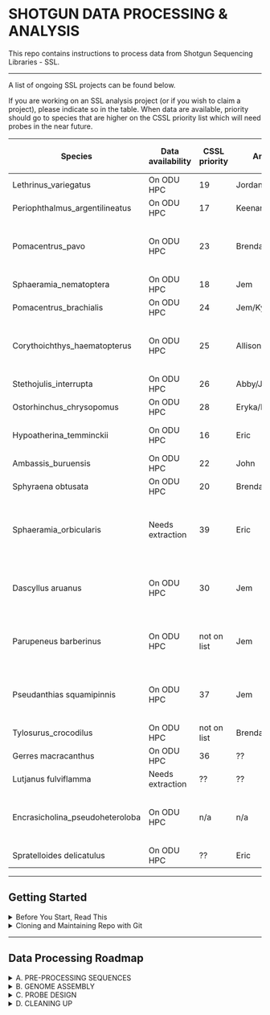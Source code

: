 # SHOTGUN DATA PROCESSING & ANALYSIS

This repo contains instructions to process data from Shotgun Sequencing Libraries - SSL. 

---

A list of ongoing SSL projects can be found below. 

If you are working on an SSL analysis project (or if you wish to claim a project), please indicate so in the table. When data are available, priority should go to species that are higher on the CSSL priority list which will need probes in the near future.

|Species | Data availability | CSSL priority | Analysis lead | Analysis status / notes |
| --- | --- | --- | --- | --- |
|Lethrinus_variegatus | On ODU HPC | 19 | Jordan/Chris/Brendan | probe dev complete |
|Periophthalmus_argentilineatus | On ODU HPC | 17 | Keenan/Chris/Brendan | probe dev complete |
|Pomacentrus_pavo | On ODU HPC | 23 | Brendan | Assembly complete, John assigned to probe dev |
|Sphaeramia_nematoptera | On ODU HPC | 18 | Jem | Probe dev't complete |
|Pomacentrus_brachialis | On ODU HPC | 24 | Jem/Kyra | Probe dev't complete |
|Corythoichthys_haematopterus | On ODU HPC | 25 | Allison/John | Probe dev't complete - also have a Genbank genome |
|Stethojulis_interrupta | On ODU HPC | 26 |Abby/John | Probe dev't complete  |
|Ostorhinchus_chrysopomus | On ODU HPC | 28 | Eryka/Eric | Probe dev't complete  |
|Hypoatherina_temminckii | On ODU HPC | 16 | Eric | Probe development complete |
|Ambassis_buruensis | On ODU HPC | 22 | John | Probe dev't complete |
|Sphyraena obtusata | On ODU HPC | 20 | Brendan| Probe dev't complete |
|Sphaeramia_orbicularis | Needs extraction | 39 | Eric | Probe development planned using published reference |
|Dascyllus aruanus | On ODU HPC | 30 | Jem | Genome Assembly - Assembling contam best lib|
|Parupeneus barberinus | On ODU HPC | not on list | Jem | Genome Assembly - Assembling contam best lib|
|Pseudanthias squamipinnis | On ODU HPC | 37 | Jem | Genome Assembly - Assembling contam best lib|
|Tylosurus_crocodilus | On ODU HPC | not on list | Brendan | Data on HPC |
|Gerres macracanthus | On ODU HPC | 36 | ?? | Data on HPC |
|Lutjanus fulviflamma | Needs extraction | ?? | ?? | For UP Mindanao |
|Encrasicholina_pseudoheteroloba | On ODU HPC | n/a | n/a | Sequencing data weird - dropping from priority list  |
|Spratelloides delicatulus | On ODU HPC | ?? | Eric | Originally a RAD species | 

---

## Getting Started

<details><summary>Before You Start, Read This</summary>
<p>

## Overview. Before You Start, Read This
The purpose of this repo ("the SSL repo") is to document the processing and analysis of all `Shotgun Sequencing Libraries - SSL data`.  All work is performed for the [Philippines PIRE Project - PPP](https://github.com/philippinespire), [NSF Award #1743711](https://www.nsf.gov/awardsearch/showAward?AWD_ID=1743711).
	
The two main objectives of `the SSL repo` is to generate a *de novo* genome assembly using `SPAdes`, and to use this assembly to design regions for probe development which themselves will be use to "capture" targetted regions from all populations. The SSL assembles can then be used as a reference in the [Capture Shotgun Sequencing Libraries- CSSL repo](https://github.com/philippinespire/pire_cssl_data_processing) or the [Low Coverage Whole Genome Sequencing - lcWGS repo](https://github.com/philippinespire/pire_lcwgs_data_processing). If you will be using only lcWGS data for your species, you can skip the probe design, section C, but do not skip the cleanning up, section, D.

SSL, CSSL and lcWGS pipelines use scripts from the [Pre-Processing PIRE Data](https://github.com/philippinespire/pire_fq_gz_processing) repo at the beginning of files processing. 

Each species will get it's own directory within this repo.  Try to avoid putting dirs inside dirs inside dirs. 

The Sgr dir will serve as the example to follow in terms of both directory structure and documentation of progress in `README.md`.

If this is your first time working on wahab/turing or want to check out some tips see the [Working on ODU's HPC repo](https://github.com/philippinespire/denovo_genome_assembly/tree/main/working_in_Turing-Wahab)

Contact Dr. Eric Garcia for questions or if you are having issues running scripts (e1garcia@odu.edu)

---

</p>
</details>


<details><summary>Cloning and Maintaining Repo with Git</summary>
<p>

	
## Use Git/GitHub to Track Progress and Clone the SSL repo

To process a species, begin by cloning this repo to your working dir. I recommend setting up a `shotgun_PIRE` sub-dir in your home dir if you have not done something similar already

Example: `/home/youruserID/shotgun_PIRE/`

Clone this repo
```
cd ~ 	# this will take you to your home dir
cd shotgun_PIRE
git clone https://github.com/philippinespire/pire_ssl_data_processing.git
```

The data will be processed and analyzed in the repo.  There is a `.gitignore` file that lists files and directories to be ignored by git.  It includes large files that git cannot handle (fq.gz, bam, etc) and other repos that might be downloaded into this repo. 
For example, the BUSCO outdir contains several large files that will cause problems for git so `busco_*/` occurs in  `.gitignore` so that it is not uploaded to github in this repo.

Because large data files will not be saved to github, they will reside in an individual's copy of the repo or somewhere on the HPC. You should provide paths (absolute/full paths are probably best) or info that make it clear where the files reside. Most of these large intermediate files should be deleted once it is confirmed that they worked. For example, we don't ultimately need the intermediate files produced by fastp, clumpify, fastq_screen. This can also be accomplished in the cleaning step at the end of this repo.

---

## Maintaining Git Repo

You must pull down the latest version of the repo every time you sit down to work and push the changes you made every time you walk away from the terminal.  The following order of operations when you sync the repo will minimize problems.

From your species directory, execute these commands manually or run the `runGit.sh` script (see bellow) 
```
git pull
git add --all
git commit -m "$1"
git push -u origin main
```

This code has been compiled into the script `runGIT.bash` thus you can just run this script BEFORE and AFTER you do anything in your species repo.
You will need to provide the message of your commit in the command line. Example:
```sh
bash ../runGIT.bash "initiated Sgr repo"
```
You will need to enter your git credentials multiple times each time you run this script

If you should be met with a conflict screen, you are in the `vim` editor.  You can look up instructions on how to interface with it. I typically do the following:

* hit escape key twice
* type the following
  `:quit!`
 
If you had to delete files for whatever reason, 
these deletions occurred in your local directory but these files will remain in the git memory if they had already entered the system.

If you are in this situation, run these git commands manually, AFTER running the runGIT.bash as describe above.

`add -u` will stage your deleted files, then you can commit and push

Run this from the directory where you deleted files:
```sh
git add -u .
git commit -m "update deletions"
git push -u origin main
```

</p>
</details>

___

## Data Processing Roadmap

<details><summary>A. PRE-PROCESSING SEQUENCES</summary>
<p>	
	
### PRE-PROCESSING SEQUENCES

#### 1. Set up directories and data

**Directories**

Create your `species dir` and subdirs `logs` and `shotgun_raw_fq` if they don't already exit

```sh
cd pire_ssl_data_processing
mkdir <your_species> 
mkdir <your_species>/logs
mkdir <your_species>/shotgun_raw_fq
```

**Data**

Data files are sent first to TAMUCC. There are two ways to get these data into ODU. 
	
1. Copy or transfer data to ODU by scp or other protocol *(can take several hours)*

```sh
scp <source of files> <your_species>/shotgun_raw_fq  # scp | cp | mv
```	
	
This was the original way we were using to transfer data from the beginning of the project till 2023, when we switched to downloading data with wget instead. So, if you are looking for data originated before 2023, these are likely already transferred to the species directory within SSL or in the RC (the deep freezer). Check if you already have directories for your species in the SSL and if this has the sub-directory `shotgun_raw_fq` with your raw data in it. Alternatively, your data might had been transferred to RC. Check if there is any data for your species there.

```sh
cd /RC/group/rc_carpenterlab_ngs/shotgun_PIRE/pire_ssl_data_processing/
ls
```
*Note: The RC might only be available in the login node. So, if you already did `salloc` into a computing node and can't access the RC, type `exit` to go back to the login node and try again.*

2. Download data from TAMUCC Grid to ODU with `gridDownloader.sh`

After 2023, TAMUCC started placing data files in the "Grid" so they could be downloaded in parallel (making the transfer of data MUCH FASTER). So, if your data is recently new and it is not at ODU yet, it is probably ready for you at the Grid. 

Instructions on using `gridDownloader.sh` can be found at the [pire_fq_gz_processing](https://github.com/philippinespire/pire_fq_gz_processing) repo under "1. Download your data from the TAMUCC grid"

**Check your Data!!!**
	
Check your raw files: given that we use paired-end sequencing, you should have one pair of files (1 forward and 1 reverse) per library. This  means that you should have the same number of forward (1.fq.gz or f.fq.gz) and reverse sequence files (2.fq.gz or r.fq.gz).
If you don't have equal numbers for forward and reverse files, check with whoever provided the data to make sure there was no issues while transferring.

You will likely get 2 or 3 libraries (4 or 6 files total). Sgr example:
```sh
ls -l /home/e1garcia/shotgun_PIRE/pire_ssl_data_processing/spratelloides_gracilis/shotgun_raw_fq

-rwxrwx--- 1 e1garcia carpenter         248 Jul 27 12:37 README
-rwxrwx--- 1 e1garcia carpenter 15652747635 Jul 22 17:19 SgC0072B_CKDL210013395-1a-5UDI294-AK7096_HF33GDSX2_L4_1.fq.gz
-rwxrwx--- 1 e1garcia carpenter 16902243089 Jul 22 17:27 SgC0072B_CKDL210013395-1a-5UDI294-AK7096_HF33GDSX2_L4_2.fq.gz
-rwxrwx--- 1 e1garcia carpenter 13765701672 Jul 22 17:32 SgC0072C_CKDL210013395-1a-AK9146-7UDI286_HF33GDSX2_L4_1.fq.gz
-rwxrwx--- 1 e1garcia carpenter 14786676970 Jul 22 17:39 SgC0072C_CKDL210013395-1a-AK9146-7UDI286_HF33GDSX2_L4_2.fq.gz
-rwxrwx--- 1 e1garcia carpenter 16465437932 Jul 22 17:46 SgC0072D_CKDL210013395-1a-AK5577-AK7533_HF33GDSX2_L4_1.fq.gz
-rwxrwx--- 1 e1garcia carpenter 17698149145 Jul 22 17:54 SgC0072D_CKDL210013395-1a-AK5577-AK7533_HF33GDSX2_L4_2.fq.gz
```

**Make a copy of your raw data in the RC**
	
Now that you have your data, make a copy of your raw files in the long-term carpenter RC dir **ONLY** if one doesn't exits already (if you copied your data from the RC, a long-term copy already exists)

*The RC drive might only be available from the login node (you won't find it after getting a working node, i.e. `salloc`). If you already `salloc` and can't find the RC, type `exit` and try again*
```sh
# go to the carpenter RC
cd /RC/group/rc_carpenterlab_ngs/shotgun_PIRE/pire_ssl_data_processing/

# check that your species does not have a directory already:
ls

# if no, make one for your species
mkdir <your_species>
mkdir <your_species>/shotgun_raw_fq

#now copy your files in parallel
module load parallel
ls /home/e1garcia/shotgun_PIRE/pire_ssl_data_processing/<your_species>/shotgun_raw_fq/* | parallel --no-notice -kj 8 cp {} . &
```
 
Putting the `&` at the end, sends the job to the background. Use `jobs` to see it
```
# check that your job is working with
jobs

# if you need to cancel (i.e. your ls was wrong). Use fg to go to the foreground
fg

# Now you should blinking indicating that the jobs is happenning. To cancel press together the control key and c 
# you can send the job to the background again with "bg"
#bg
```

**Create a README for your download**
	
Now create a `README` in the `shotgun_raw_fq` dir with the full path to the original copies of the raw files and necessary decoding info to find out from which individual(s) these sequence files came from.

This information is usually provided by Sharon Magnuson in species [slack](https://app.slack.com/client/TMJJ06SH0/CMPKY5C81/thread/CQ9GAAYGY-1627263374.002300) channel

```sh
# Sgr Example:
cd spratelloides_gracilis/shotgun_raw_fq
nano README.md
***
RC to e1garcia
scp <source of files> /home/e1garcia/shotgun_PIRE/pire_ssl_data_processing/spratelloides_gracilis/fq

All 3 library sets are from the same individual: Sgr-CMvi_007_Ex1
```

*I like to update my git repo regularly, especially before and after lengthy steps. This keeps a nice record of the commits and prevents loss of data/effor. Feel free to repeat this at any step*

```sh
bash ../../runGIT.bash "README of raw data"
```

***You are ready to start processing files***

---


#### 2. Initial processing

Complete the pre-processing of your files following the [pire_fq_gz_processing](https://github.com/philippinespire/pire_fq_gz_processing) repo, then return here
* This includes running FASTQC, FASTP1, CLUMPIFY, FASTP2, FASTQ SCREEN, and file repair scripts from the pre-processing repo
	
</p>
</details>


<details><summary>B. GENOME ASSEMBLY</summary>
<p>
	
### GENOME ASSEMBLY

---

#### 1. **Genome Properties**
In this step, we look for genome size in related literature as a reference, but ultimately use Jellyfish and Genomescope to estimate genome size from our SSL data. We will use Jellyfish and GenomeScope results even if there is an available estimate as these 2 provide a more precise estimates than older methods and provide an estimate of heterozygosity.  Jellyfish estimates are also used for consistency across species assembled in the PIRE Project and to get around potential cases where published individuals or even PIRE species may have been morphologically misidentified.

##### 1a. Fetch the genome properties for your species from existing literature
* From the literature or other sources
	* [genomesize.com](https://www.genomesize.com/)
	* search the literature
* After searching, estimate properties with `jellyfish` and `genomescope`
	* More details [here](https://github.com/philippinespire/denovo_genome_assembly/blob/main/jellyfish/JellyfishGenomescope_procedure.md)

##### 1b. **Execute [runJellyfish.sbatch](https://github.com/philippinespire/pire_ssl_data_processing/blob/main/scripts/runJellyfish.sbatch) using decontaminated files**
```sh
#sbatch runJellyfish.sbatch <Species 3-letter ID> <indir>
sbatch /home/e1garcia/shotgun_PIRE/pire_ssl_data_processing/scripts/runJellyfish.sbatch "Sgr" "fq_fp1_clmp_fp2_fqscrn_rprd"
```

Jellyfish will create a histogram file (.hito) with kmer frequencies. 

##### 1c. ** Download this file into your local computer and upload it in [GenomeScope v1.0](http://qb.cshl.edu/genomescope/) and [Genomescope v2.0](http://qb.cshl.edu/genomescope/genomescope2.0/)**
* Add a proper description to both of your runs. Example "Sgr_fq_fp1_clmp_fp2_fqscrn_rprd_jfsh"
* For version 1, Adjust the read length to that of in the Fastp2 trimming, 140 (unless you had to modify this in Fastp2)
* Leave all other parameters with default settings for both versions. 
* Submit (takes only few minutes)
 
##### 1d. **Complete the following table in your Species README. You can copy and paste this table straight into your README (no need to enclose it with quotes, i.e. a code block) and just substitute values.**
```sh
Genome stats for Sgr from Jellyfish/GenomeScope v1.0 and v2.0, k=21 for both versions

version    |stat    |min    |max
------  |------ |------ |------
1  |Heterozygosity  |1.32565%       |1.34149%
2  |Heterozygosity  |1.32975%       |1.35795%
1  |Genome Haploid Length   |693,553,516 bp |695,211,827 bp
2  |Genome Haploid Length   |851,426,393 bp |853,706,410 bp
1  |Model Fit       |97.6162%       |98.7154%
2  |Model Fit       |65.11692%       |96.0314%
```
Provide a link to both reports in your README. See other species READMEs for examples.

##### 1e. **Inspect your table and reports for red flags and choose a genome scope version.**
* In your table, check the heterozygosity (values around 1% are common) and check for good model fit (>90%) in the max values (sometimes the min value might have a low fit but th$
* In your reports, check for a tight relationship between the "observed", "full model" and "unique sequences" lines in the first graph.

If values in your table are relative similar for v1 and v2 and you found no red flags in reports, then use v2 estimates.

** Please use the "Genome Haploid Length" max value rounded up or down to the nearest million.** In the above example, this number is 853706410 for v2. Thus, 854000000 will be used in following steps

Most of the time v1-2 perform very similar. However, sometimes the two reports give contrasting values such as very different genome sizes or unrealistic estimates of heterozygosity. For example:
* In Sob, the [Sob_GenScp_v1](http://qb.cshl.edu/genomescope/analysis.php?code=zQRfOkSqbDYAGYJrs7Ee) report estimates a genome of 532 Mbp and 0.965 for H. On the other hand,  [Sob_GenScp_v2](http://qb.cshl.edu/genomescope/genomescope2.0/analysis.php?code=5vZKBtdSgiAyFvzIusxT) reports a genome size of 259 Mbp (which is small for a fish) and it actually fails to estimate heterozygosity. Thus, version 1 was used for Sob. 
* In Hte, the [Hte_GenScp_v1](http://qb.cshl.edu/genomescope/analysis.php?code=tHzBW2RjBK00gQMUSfl4) appears to have no red flags with a genome size of 846 Mbp and 0.49 for H but inspecting the first graph, you can see that the "unique sequence" line behaves differently from the others. In contrast, [Hte_GenScp_v2](http://qb.cshl.edu/genomescope/genomescope2.0/analysis.php?code=8eVzhAQ8zSenObScLMGC) restores a tight relationship between lines with no red flags in estimates either (H=2.1, GenSize= 457 Mbp)

Note the source and genome size (if you found one already available) or the Genome Scope version and rounded genome size estimate (if you had to run jellyfish) in your species README. You will use this info later

---

#### 2. Assemble the Genomes with SPAdes

Congrats! You are now ready to assemble the genome of your species!

After de novo assembler comparisons, we decided to move forward using SPADES (isolate and covcutoff flags off). 
For the most part, we obtained better assemblies using single libraries (a library consists of one forward *r1.fq.gz and reverse file *r2.fq.gz) but in few instances using all the libraries was better.
In addition, we also noted that assembling contaminated data (i.e. files in the `fq_fp1_clmp_fp2` dir)  produced better results for mtDNA (mt = mitochondrial) and decontaminated (i.e. files in the `fq_fp1_clmp_fp2_fqscrn_repaired` dir) was better for nDNA (n=nuclear). 

Thus, use the contaminated files to run one assembly for each of your libraries independently and then one combining all.
2a. **You need to be in `turing.hpc.odu.edu` for this step.** SPAdes requires high memory nodes (only avail in Turing)

```bash
#from wahab.hpc.odu.edu
exit
ssh username@turing.hpc.odu.edu
```

2b. **Get the genome size of your species, or Jellyfish estimate, in bp from the previous step**
 

We produced 3 libraries (from the same individual) for the last 5 spp with ssl data resulting in 3 sets of files. Sgr example:
```bash
ls /home/e1garcia/shotgun_PIRE/pire_ssl_data_processing/spratelloides_gracilis/fq

SgC0072B_CKDL210013395-1a-5UDI294-AK7096_HF33GDSX2_L4_1.fq.gz
SgC0072B_CKDL210013395-1a-5UDI294-AK7096_HF33GDSX2_L4_2.fq.gz
SgC0072C_CKDL210013395-1a-AK9146-7UDI286_HF33GDSX2_L4_1.fq.gz
SgC0072C_CKDL210013395-1a-AK9146-7UDI286_HF33GDSX2_L4_2.fq.gz
SgC0072D_CKDL210013395-1a-AK5577-AK7533_HF33GDSX2_L4_1.fq.gz
SgC0072D_CKDL210013395-1a-AK5577-AK7533_HF33GDSX2_L4_2.fq.gz
```
Yet, every now and then one library can fail and you might end up with only 2 sets of files. 
Thus, the following SPAdes script is optimized to run the first 3 libraries independently and 2 or 3 libraries together for your "all" assembly.
. 
Note: If your species has 4 or more libraries, you will need to modify the script to run the 4th,5th,.. library and so on (you'll only need to add the necessary libraries to the SPAdes command)
No changes necessary for running the first, second, third, or all the libraries together (if you have 2 or 3 libraries only).  

**Use the decontaminated files to run one assembly for each of your libraries independently and then one combining all**

**Execute [runSPADEShimem_R1R2_noisolate.sbatch](https://github.com/philippinespire/pire_ssl_data_processing/blob/main/scripts/runSPADEShimem_R1R2_noisolate.sbatch). Example using the 1st library***

```bash
#runSPADEShimem_R1R2_noisolate.sbatch <your user ID> <3-letter species ID> <library: all_2libs | all_3libs | 1 | 2 | 3> <contam | decontam> <genome size in bp> <species dir> <fq data dir>
# do not use trailing / in paths. Example running contaminated data:
sbatch /home/e1garcia/shotgun_PIRE/pire_ssl_data_processing/scripts/runSPADEShimem_R1R2_noisolate.sbatch "e1garcia" "Sgr" "1" "decontam" "854000000" "/home/e1garcia/shotgun_PIRE/pire_ssl_data_processing/spratelloides_gracilis" "fq_fp1_clmp_fp2_fqscrn_rprd"
```

Run 2 more assemblies with the contaminated data for the second and  third library by replacing the "1", with "2" and  "3". 
Then, check the number of libraries you have and run a job combining all libraries together by choosing the appropriate "all_2libs" or "all_3libs" from the library options.

---

#### SPAdes **continue** option

Did your assembly failed after it was running correctly? Sometimes the assembly process will quit after sometime of running most likely due to lack of memory. One of the most useful options of SPAdes is the `continue` flag which basically recognizes where your assembly left off and restarts the process in the same spot again saving you hours or days of work. This will only help you if SPAdes was already running successfully. So if your assembly failed withing minutes, there is probably a problem with the run and `continue` will just fail too. Check the out files first. If it failed after several hours or days, continue might be your best friend here. 

I have already built in the continue option within the [runSPADEShimem_R1R2_noisolate.sbatch](https://github.com/philippinespire/pire_ssl_data_processing/blob/main/scripts/runSPADEShimem_R1R2_noisolate.sbatch) script. To run, first move inside the directory of the assembly that failed and then execute the same command but changing the specified library for "continue".

In the above example, I would have changed the "1" for "continue":
```
cd SPAdes_assembly_that_failed

#Execute
sbatch /home/e1garcia/shotgun_PIRE/pire_ssl_data_processing/scripts/runSPADEShimem_R1R2_noisolate.sbatch "e1garcia" "Sgr" "continue" "decontam" "854000000" "/home/e1garcia/shotgun_PIRE/pire_ssl_data_processing/spratelloides_gracilis" "fq_fp1_clmp_fp2_fqscrn_rprd"
```

Check that `continue` is working by watching that your jobs is running and checking that SPAdes is writing more output into your out file.

---

#### 3. Review Info on Assembly Quality from Quast Output

`QUAST` was automatically ran by the SPAdes script. Look for the `quast_results` dir and for each of your assemblies note the: 
1. Number of contigs in assembly (this is the last contig column in quast report with the name "# contigs")
2. the size of the largest contig
3. total length of assembly
4. N50
5. L50 

*Tip: you can align the columns of any .tsv for easy viewing with the command `column` in bash. Example:
```sh
bash
cat quast-reports/quast-report_scaffolds_Sgr_spades_contam_R1R2_21-99_isolate-off.tsv | column -ts $'\t' | less -S
```

Enter your stats in the table below

---

#### 4. Run BUSCO

Those are basic assembly statistics but we still need to run BUSCO to know how many expected (i.e. highly conserved) genes were recovered by the assembly. 

**Execute [runBUCSO.sh](https://github.com/philippinespire/pire_ssl_data_processing/blob/main/scripts/runBUSCO.sh) on the `contigs` and `scaffolds` files for each assembly**

```bash
#runBUSCO.sh <species dir> <SPAdes dir> <contigs | scaffolds>
# do not use trailing / in paths. Example using contigs:
sbatch /home/e1garcia/shotgun_PIRE/pire_ssl_data_processing/scripts/runBUSCO.sh "/home/e1garcia/shotgun_PIRE/pire_ssl_data_processing/spratelloides_gracilis" "SPAdes_decontam_R1R2_noIsolate" "contigs"
```

Repeat the command using scaffolds.

`runBUSCO.sh` will generate a new dir per run. Look for the `short_summary.txt` file and note the percentage of `Complete and single-copy BUSCOs (S)` genes

---

#### 5. Fill in this table with your QUAST and BUSCO values in your species README. 

Few notes:

* Library name can be obtained from file names
* covcutoff is "off" as a default in this pipeline. This is "on" only if you ran an extra assembly with ""contam_covAUTO" trying to improve busco values
* No. of contigs is the last contig column in quast report with the name "# contigs"
* % Genome size completeness = "Total length"/genome size(or rounded genome max value) *100
* **For QUAST, only report the row for the actual assembly (i.e. report "scaffolds" not "scaffolds_broken"**
* **For BUSCO, only report the "Complete and single-copy BUSCOs (S)"

```sh
Species    |Library    |DataType    |SCAFIG    |covcutoff    |genome scope v.    |No. of contigs    |Largest contig    |Total length    |% Genome size completeness    |N50    |L50    |Ns per 100 kbp    |BUSCO single copy
------  |------  |------ |------ |------ |------  |------ |------ |------ |------ |------  |------ |------ |------ 
Sgr  |allLibs  |contam       |contigs       |off       |1       |2253577  |309779       |489995603       |70.5%       |5515       |28571       |0       |29.9%
Sgr  |allLibs  |contam       |scaffolds       |off       |1       |2237565  |309779       |517068774       |74.5%       |5806       |28041       |147.59       |29.9%
Sgr  |SgC0072B  |contam       |contgs       |off       |2       |82681  |68606       |441333876       |51.7%       |5405       |26613       |0   |29.2%
Sgr  |SgC0072B  |contam       |scaffolds       |off       |2       |84110  |68606       |460942092       |54%       |5587       |26490       |147.59   |31.3%
Sgr  |SgC0072C  |contam       |contgs       |off       |2       |85876  |105644       |531350946       |62.2%       |6617       |24450       |0   |37.9%
Sgr  |SgC0072C  |contam       |scaffolds       |off       |2       |85997  |105644       |536156621       |62.8%       |6686      |24304       |14.73   |38.4%
Sgr  |SgC0072D  |contam       |contgs       |off       |2       |83191  |68563       |441118097       |51.7%       |5352      |26844       |0   |29.7%
Sgr  |SgC0072D  |contam       |scaffolds       |off       |2       |84615  |120121       |462780087       |54.2%       |5570      |26612       |167.75   |31.5%
Sgr  |SgC0072C  |decontam       |contgs       |off       |2       |69371  |103720       |395865756       |46.6%       |5946     |21196       |0   |32.2%
Sgr  |SgC0072C  |decontam       |scaffolds       |off     |2       |69932  |103720       |406306057       |47.6%       |6080      |21004       |42.77   |33.2%
```

---

#### 6. **Determine the best assembly**

We assess quality across multiple metrics since we don't use a golden rule/metric for determining the best assembly. 
Often, it is clear that single library is relatively better than the others as it would have better results across metrics. Yet, sometimes this is not so clear as different assemblies might be better in different metrics. Use the following table to help you decide:

Importance    |Metric    |Direction    |Description
------  |------  |------ |------ 
1st  |BUSCO  | Bigger is better  | % of expected genes observed in your assembly
2nd  |N50  |Bigger is better  | Length of the smaller contig from the set of contigs needed to reach half of your assembly
3rd  |Genome size completeness  |Bigger is better  |Length of assembly divided by estimated genome length
4th  |L50  | Smaller is better  | Number of contigs needed to reach half of your assembly
5th  |Largest contig  |Bigger is better  | Length of largest contig
 
If you are still undecided on which is the best assembly, post the best candidates on the species slack channel and ask for opinions

---

#### 7. Assemble contaminated data for best library 

```bash
#runSPADEShimem_R1R2_noisolate.sbatch <your user ID> <3-letter species ID> <library: all_2libs | all_3libs | 1 | 2 | 3> <contam | decontam> <genome size in bp> <species dir>
# do not use trailing / in paths. Example running contaminated data:
sbatch /home/e1garcia/shotgun_PIRE/pire_ssl_data_processing/scripts/runSPADEShimem_R1R2_noisolate.sbatch "e1garcia" "Sgr" "1" "contam" "854000000" "/home/e1garcia/shotgun_PIRE/pire_ssl_data_processing/spratelloides_gracilis"
```

---

#### 8. Update the main assembly stats table with your species

Add a new record for your species/assembly to the [best_ssl_assembly_per_sp.tsv](https://github.com/philippinespire/pire_ssl_data_processing/blob/main/best_ssl_assembly_per_sp.tsv) file

Please note that you cannot paste a tab in nano as it interprets tabs as spaces. This means that you will have to manually enter each column one by one, or copy and paste multiple columns but then change the spaces by a single column to restore the tsv format.

Once done, push your changes to GitHub and confirm the that tsv format is correct by opening the [best_ssl_assembly_per_sp.tsv](https://github.com/philippinespire/pire_ssl_data_processing/blob/main/best_ssl_assembly_per_sp.tsv) that your browser is displaying code but a nice looking table (aligned columns, etc). 

```sh
# add your info in a new row
nano ../best_ssl_assembly_per_sp.tsv
```

Next, you need to determine the best assembly to use the decontaminated data. Go on and complete step 9 (below) and come back here after.

--- 

#### **9. Evaluate then either go back to step B2 or  move onto next step**

Assuming you have completed step 9, you now know what library(ies) produced the best assembly. Compare your BUSCO values with that other species (for example, you can check the ["best assembly table"](https://github.com/philippinespire/pire_ssl_data_processing/blob/main/best_ssl_assembly_per_sp.tsv).
If BUSCO values are too low, it might be worth trying the `covcutoff auto` (by changing the datatype variable from "contam" to "contam_covAUTO")

Example:
```bash
sbatch /home/e1garcia/shotgun_PIRE/pire_ssl_data_processing/scripts/runSPADEShimem_R1R2_noisolate.sbatch "e1garcia" "Sgr" "1" "contam_covAUTO" "854000000" "/home/e1garcia/shotgun_PIRE/pire_ssl_data_processing/spratelloides_gracilis"
```

Finally, run one more assembly using the decontaminated data from the same library(or all together) that produced the best assembly (with or without the covcutoff flag). Sgr example:
```bash
sbatch /home/e1garcia/shotgun_PIRE/pire_ssl_data_processing/scripts/runSPADEShimem_R1R2_noisolate.sbatch "e1garcia" "Sgr" "3" "decontam" "854000000" "/home/e1garcia/shotgun_PIRE/pire_ssl_data_processing/spratelloides_gracilis"
```

---

#### 10. Identifying mitochondrial genome with Mitofinder

One of the contigs in your assembled genome will probably be the mitochondrial genome (sequenced at high depth). Identifying this contig can be useful for confirming species identity.

You can run Mitofinder on the best contam assembly to find and annotate the mitochondrial genome. Use the following script, substituting particulars for your species in the arguments:

sbatch /home/e1garcia/shotgun_PIRE/pire_ssl_data_processing/scripts/run_mitofinder_ssl.sbatch [assembly dir] [species code] [SPAdes directory] [family]

Note that if you are assembling a genome for a species from a family that we have not run through SSL yet, you may have to add a mitochondrion from that family to the reference panel. An example for Parupeneus (Mullidae):

* Go to [NCBI](https://www.ncbi.nlm.nih.gov/genbank/) and search for full mitochondrial genome sequences from your species' family. For "Mullidae mitochondrion" there are multiple hits, you can just click on the first (Parupeneus indicus - close enough!) to go to the sequence record.
* Download to your local computer - in the upper right part of the screen click on "Send to", then click "Complete Record", for Choose Destination click "File", and then make sure the format "Genbank" is chosen, then click on "Create file".
* This will download to your computer as a file called "sequence.gb" - rename with the correct family ("Mullidae.gb").
* 

Check the outputs - the complete mitochondrial genome should have 15 genes and very high depth of coverage (you may have some pseudo-mitochondrial genes or genomes with fewer genes). For species identification, find the COX1 sequence and run a [BLAST](https://blast.ncbi.nlm.nih.gov/Blast.cgi?PROGRAM=blastn&PAGE_TYPE=BlastSearch&LINK_LOC=blasthome) search. If there are no close matches it may be helpful to try [BOLD}(https://www.boldsystems.org/) or private sequence repositories.


</p>
</details>


<details><summary>C. PROBE DESIGN</summary>
<p>
	
### PROBE DESIGN

In this section you will identify contigs and regions within contigs to be used as candidate regions to develop the probes from.

Among other output, you will create the following 4 files:
1. *.fasta.masked: The masked fasta file 
2. *.fasta.out.gff: The gff file created from repeat masking (identifies regions of genome that were masked)
3. *_augustus.gff: The gff file created from gene prediction (identifies putative coding regions)
4. *_per10000_all.bed: The bed file with target regions (1 set of 2 probes per target region).

This instructions have been modified from Rene's [de novo assembly probe repo](https://github.com/philippinespire/denovo_genome_assembly/tree/main/WGprobe_creation) 
to best fit this repo

#### 1 Identifying regions for probe development 

From your species directory, make a new dir for the probe design
```sh
mkdir probe_design
```

Copy necessary scripts and the best assembly (i.e. scaffolds.fasta from contaminated data of best assembly) into the probe_design dir (you had already selected the best assembly previously to run the decontaminated data) 

Example:
```sh
cp ../scripts/WGprobe_annotation.sb probe_design
cp ../scripts/WGprobe_bedcreation.sb probe_design
cp SPAdes_SgC0072C_contam_R1R2_noIsolate/scaffolds.fasta probe_design
```

Rename the assembly to reflect the species and parameters used. Format to follows:

(3-letter species code)"_""scaffolds""_"(usedLibrary)"_"(cotam|decontam)"_""R1R2_noIsolate""_"(other treatments, if any).fasta

Example: Sgr_scaffolds_SgC0072C_contam_R1R2_noIsolate.fasta


NOTE: Make sure to use the .fasta extension as the script will be looking for this!

To get this info, I usually copy and paste the parameter info from the busco directory:
```sh
# list the busco dirs
ls -d busco_*
# identify the busco dir of the best assembly, copy the treatments (starting with the library)
# Example,the busco dir for the best assembly for Sgr is `busco_scaffolds_results-SPAdes_SgC0072C_contam_R1R2_noIsolate`
# I then provide the species 3-letter code, scaffolds, and copy and paste the parameters from the busco dir after "SPAdes_" 
cd probe_design
mv scaffolds.fasta Sgr_scaffolds_SgC0072C_contam_R1R2_noIsolate.fasta
```

Execute the first script. Example for Sgr:
```sh
#WGprobe_annotation.sb <assembly name> 
sbatch WGprobe_annotation.sb "Sgr_scaffolds_SgC0072C_contam_R1R2_noIsolate.fasta"
```

This will create: 
1. a repeat-masked fasta and gff file (.fasta.masked & .fasta.out.gff)
2. a gff file with predicted gene regions (augustus.gff), and 
3. a sorted fasta index file that will act as a template for the .bed file (.fasta.masked.fai)

I have modified the bed script to set the upper limit automatically. The longest scaffold and upper limit will  printed in the out file after execution.


Execute the second script. Example for Sgr:
```sh
#WGprobe_annotation.sb <assembly name> 
sbatch WGprobe_bedcreation.sb "Sgr_scaffolds_SgC0072C_contam_R1R2_noIsolate.fasta"
```

This will create a .bed file that will be sent for probe creation.
 The bed file identifies 5,000 bp regions (spaced every 10,000 bp apart) in scaffolds > 10,000 bp long.


**Check Upper Limit**

Open your out file and check that the upper limit was set correctly. Record the longest contig, upper limit used in loop, and the number of identified regions and scaffolds  in your species README. 

The upper limit should be XX7500 (just under longest scaffold length). Ex: if longest scaffold is 88,888, then the upper limit should be 87,500; if longest scaffold is 87,499, then the upper limit should be 77,500.  

Sgr example:
```sh
cat BEDprobes-415039.out


The longest scaffold is 105644
The upper limit used in loop is 97500
A total of 13063 regions have been identified from 10259 scaffolds
```

Move out files into your species logs dir
```sh
mv *out ../logs
```

#### 2 Closest relatives with available genomes

The last thing to do is to create a text file with links to available genomes from the 5 most closely-related species.

Most likely there won't be genomes available for your targeted species or even genus thus, the easiest way to search is probably to start with the family.
Go to the [NCBI Genome repository](https://www.ncbi.nlm.nih.gov/genome/) and search for the family of your species. If you get more than 5 genomes then search for the genus, but if  you don't, search higher classifications till you get them (i.e. order, class, etc)

Once you get at least 5 genomes, you'll need to figure out the phylogenetic relationships to lists the genomes in order from closest to farthest. 

Search for phylogenies specific to your group. 
I have uploaded the phylogenies from Betancur et al. BMC Evolutionary Biology (2017) 17:162 for [fish phyla](https://github.com/philippinespire/pire_ssl_data_processing/blob/main/scripts/Betancur2017_phyla.pdf)
 and [fish families](https://github.com/philippinespire/pire_ssl_data_processing/blob/main/scripts/Betancur2017_families.pdf)
 in the scripts repo for your convenience.
These are an excellent resource for high taxonomic groups but only a few species per family are represented. 
Thus, you should also search for phylogenies specific to your group. If these are not available, use Betancur 


Once your list is ready, create a file in your `probe_design` dir. Example for Sgr:
```sh
nano closest_relative_genomes_Spratelloides_gracilis.txt

1.- Clupea harengus
https://www.ncbi.nlm.nih.gov/genome/15477
2.- Sardina pilchardus
https://www.ncbi.nlm.nih.gov/genome/8239
3.- Tenualosa ilisha
https://www.ncbi.nlm.nih.gov/genome/12362
4.- Coilia nasus
https://www.ncbi.nlm.nih.gov/genome/2646
5.- Denticeps clupeoides
https://www.ncbi.nlm.nih.gov/genome/7889
```

### 3 Files to Send

Share the following files with Arbor Bio to aid in probe creation:

1. The repeat-masked fasta file (.fasta.masked)
2. The gff file with repeat-masked regions (.fasta.out.gff)
3. The gff file with predicted gene regions (.augustus.gff)
4. The bed file (.bed)
5. The text file with links to available genomes from the 5 most closely-related species.

Make a dir name "files_for_ArborSci" inside your probe_design dir and move these files there:
```sh
mkdir files_for_ArborSci
mv *.fasta.masked *.fasta.out.gff *.augustus.gff *bed closest* files_for_ArborSci
```

Finally, notify Eric by email (e1garcia@odu.edu)  saying that your files are ready and post a message in the slack species channel with the probe region and scaffold info (from your BEDprobe*out file), and the full path to your files. Sgr example:
```sh
Probe Design Files Ready

A total of 13063 regions have been identified from 10259 scaffolds. The longest scaffold is 105644. 

Files for Arbor Bio:
ls /home/e1garcia/shotgun_PIRE/pire_ssl_data_processing/spratelloides_gracilis/probe_design/files_for_ArborSci

Sgr_scaffolds_SgC0072C_contam_R1R2_noIsolate.fasta.augustus.gff
Sgr_scaffolds_SgC0072C_contam_R1R2_noIsolate.fasta.masked
Sgr_scaffolds_SgC0072C_contam_R1R2_noIsolate.fasta.out.gff
Sgr_scaffolds_SgC0072C_contam_R1R2_noIsolate_great10000_per10000_all.bed
closest_relative_genomes_Spratelloides_gracilis.txt
```

Eric will then share these with Arbor BioSciences.

#### **Finito!!!**

#### **Contrats! You have finished the ssl processing pipeline. Go ahead, give yourself a pat on the back!**

---

</p>
</details>


<details><summary>D. CLEANING UP</summary>
<p>
	
## Cleaning Up

The SSL pipeline creates multiple copies of your data in the form of intermediate files. Assuming that you have finished the pipeline
 (have checked your files and send probe info to Arbor Bio), it is now time to do some cleaning up

Document the size of directories and files before cleaning up and save this to a file name <your species 3-letter ID>_ssl_beforeDeleting_IntermFiles 

From your species dir:
```sh
du -h | sort -rh > <yourspecies>_ssl_beforeDeleting_IntermFiles
# Sgr example Sgr_ssl_beforeDeleting_IntermFiles
```

#### 1 Make a copy of important files 
Before deleting files, make a copy of important files in the RC (only available in the login node):

1. raw sequence files (this should had been done already but check again)
2. "contaminated" files (fq_fp1_clmp_fp2)
3. "decontaminated" files (fq_fp1_clmp_fp2_fqscrn_repaired)
4. best assembly (probably just the contigs.fasta and scaffolds.fasta for contam and decontam of best assembly)

Example for Sgr
```sh
# check for copy of raw files
ls /RC/group/rc_carpenterlab_ngs/shotgun_PIRE/pire_ssl_data_processing/spratelloides_gracilis/fq

# make copy of contaminated and decontaminated files
cp -R fq_fp1_clmp_fp2 /RC/group/rc_carpenterlab_ngs/shotgun_PIRE/pire_ssl_data_processing/<your species>/
cp -R fq_fp1_clmp_fp2_fqscrn_repaired /RC/group/rc_carpenterlab_ngs/shotgun_PIRE/pire_ssl_data_processing/<your species>/               

# make a copy of fasta files for best assembly (SgC0072C for Sgr)
mkdir /RC/group/rc_carpenterlab_ngs/shotgun_PIRE/pire_ssl_data_processing/<your species>/SPAdes_SgC0072C_contam_R1R2_noIsolate
mkdir /RC/group/rc_carpenterlab_ngs/shotgun_PIRE/pire_ssl_data_processing/<your species>/SPAdes_SgC0072C_decontam_R1R2_noIsolate
cp SPAdes_SgC0072C_contam_R1R2_noIsolate/[cs]*.fasta /RC/group/rc_carpenterlab_ngs/shotgun_PIRE/pire_ssl_data_processing/<your species>/SPAdes_SgC0072C_contam_R1R2_noIsolate
cp SPAdes_SgC0072C_decontam_R1R2_noIsolate/[cs]*.fasta /RC/group/rc_carpenterlab_ngs/shotgun_PIRE/pire_ssl_data_processing/<your species>/SPAdes_SgC0072C_decontam_R1R2_noIsolate
```

#### 2 Delete unneeded files
Delete raw sequence files and other sequence files (fq.gz | fastq.gz) from intermediate processes (Fastp1, Clumpify, and Fastq Screen; steps 0, 2, and 5). Thus:

Keep files from:
* fq_fp1_clmp_fp2  
* fq_fp1_clmp_fp2_fqscrn_repaired

Delete fq.gz files from:
* shotgun_raw_fq
* fq_fp1
* fq_fp1_clmp
* fq_fp1_clmp_fp2_fqscrn

It is a good idea to keep track of the files you are deleting

An easy way to do this is to list files of your *raw* directory and direct to a new file, then append the ls of the other two directories to the same log file:
```sh
# create log file before removing
ls -ltrh *raw*/*fq.gz > deleted_files_log
ls -ltrh *fp1/*fq.gz >> deleted_files_log
ls -ltrh *clmp/*fq.gz >> deleted_files_log
ls -ltrh *fqscrn/*fq.gz >> deleted_files_log
```

Removing files
```
rm *raw*/*fq.gz
rm *fp1/*fq.gz
rm *clmp/*fq.gz
rm *fqscrn/*fq.gz
```

Finally, document the new size of your directories

From your species dir:
```sh
du -h | sort -rh > <yourspecies>_ssl_afterDeleting_IntermFiles
```

For Sgr, I deleted about 1Tb of data! (I create many treatments while making the SSL pipeline. You will likely delete less than that but still a substantial amount)


Move the cleaning files into the logs dir
```sh
mv Sgr_ssl* logs
mv deleted_files_log logs
```

</p>
</details>
